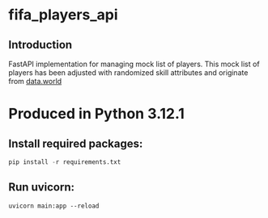 # fifa_players_api

## Introduction

FastAPI implementation for managing mock list of players. This mock list of players has been adjusted with randomized skill attributes and originate from [data.world](https://data.world/raghav333/fifa-players)


# Produced in Python 3.12.1

## Install required packages:

```python
pip install -r requirements.txt
```

## Run uvicorn:

```console
uvicorn main:app --reload
```
